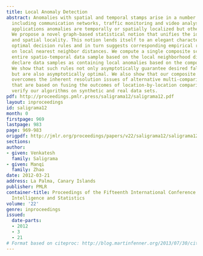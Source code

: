 ```yaml
---
title: Local Anomaly Detection
abstract: Anomalies with spatial and temporal stamps arise in a number of applications
  including communication networks, traffic monitoring and video analysis. In these
  applications anomalies are temporally or spatially localized but otherwise unknown.
  We propose a novel graph-based statistical notion that unifies the idea of temporal
  and spatial locality. This notion lends itself to an elegant characterization of
  optimal decision rules and in turn suggests corresponding empirical rules based
  on local nearest neighbor distances. We compute a single composite score for the
  entire spatio-temporal data sample based on the local neighborhood distances. We
  declare data samples as containing local anomalies based on the composite score.
  We show that such rules not only asymptotically guarantee desired false alarm control
  but are also asymptotically optimal. We also show that our composite scoring scheme
  overcomes the inherent resolution issues of alternative multi-comparison approaches
  that are based on fusing the outcomes of location-by-location comparisons. We then
  verify our algorithms on synthetic and real data sets.
pdf: http://proceedings.pmlr.press/saligrama12/saligrama12.pdf
layout: inproceedings
id: saligrama12
month: 0
firstpage: 969
lastpage: 983
page: 969-983
origpdf: http://jmlr.org/proceedings/papers/v22/saligrama12/saligrama12.pdf
sections: 
author:
- given: Venkatesh
  family: Saligrama
- given: Manqi
  family: Zhao
date: 2012-03-21
address: La Palma, Canary Islands
publisher: PMLR
container-title: Proceedings of the Fifteenth International Conference on Artificial
  Intelligence and Statistics
volume: '22'
genre: inproceedings
issued:
  date-parts:
  - 2012
  - 3
  - 21
# Format based on citeproc: http://blog.martinfenner.org/2013/07/30/citeproc-yaml-for-bibliographies/
---
```

